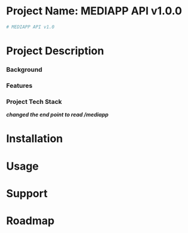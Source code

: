 # Project Name: MEDIAPP API v1.0.0

```bash
# MEDIAPP API v1.0
```

# Project Description

### Background

### Features

### Project Tech Stack

***changed the end point to read /mediapp***


# Installation


# Usage


# Support


# Roadmap
